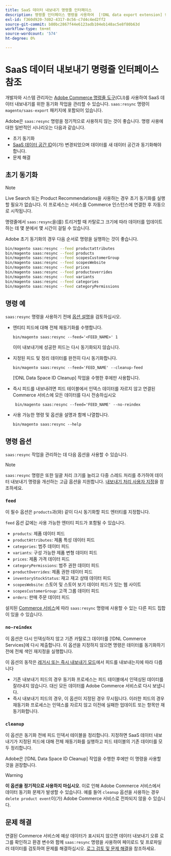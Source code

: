 ```yaml
---
title: SaaS 데이터 내보내기 명령줄 인터페이스
description: 명령줄 인터페이스 명령을 사용하여  [!DNL data export extension] for Adobe Commerce SaaS 서비스에 대한 피드 및 프로세스를 관리하는 방법을 알아봅니다.
exl-id: f360d920-7d02-4317-8c56-c7d4c4ed2ff2
source-git-commit: b80bc2867f44e6123adb104eb148ac5e8f80b63d
workflow-type: tm+mt
source-wordcount: '574'
ht-degree: 0%

---
```


# SaaS 데이터 내보내기 명령줄 인터페이스 참조

개발자와 시스템 관리자는 [Adobe Commerce 명령줄 도구](https://experienceleague.adobe.com/en/docs/commerce-operations/configuration-guide/cli/config-cli)(CLI)를 사용하여 SaaS 데이터 내보내기를 위한 동기화 작업을 관리할 수 있습니다. `saas:resync` 명령이 `magento/saas-export` 패키지에 포함되어 있습니다.

Adobe은 `saas:resync` 명령을 정기적으로 사용하지 않는 것이 좋습니다. 명령 사용에 대한 일반적인 시나리오는 다음과 같습니다.

- 초기 동기화
- [SaaS 데이터 공간 ID](https://experienceleague.adobe.com/en/docs/commerce-admin/config/services/saas)이(가) 변경되었으며 데이터를 새 데이터 공간과 동기화해야 합니다.
- 문제 해결

## 초기 동기화

>[!NOTE]
>Live Search 또는 Product Recommendations을 사용하는 경우 초기 동기화를 실행할 필요가 없습니다. 이 프로세스는 서비스를 Commerce 인스턴스에 연결한 후 자동으로 시작됩니다.

명령줄에서 `saas:resync`을(를) 트리거할 때 카탈로그 크기에 따라 데이터를 업데이트하는 데 몇 분에서 몇 시간이 걸릴 수 있습니다.

Adobe 초기 동기화의 경우 다음 순서로 명령을 실행하는 것이 좋습니다.

```bash
bin/magento saas:resync --feed productattributes
bin/magento saas:resync --feed products
bin/magento saas:resync --feed scopesCustomerGroup
bin/magento saas:resync --feed scopesWebsite
bin/magento saas:resync --feed prices
bin/magento saas:resync --feed productoverrides
bin/magento saas:resync --feed variants
bin/magento saas:resync --feed categories
bin/magento saas:resync --feed categoryPermissions
```

## 명령 예

`saas:resync` 명령을 사용하기 전에 [옵션 설명](#command-options)을 검토하십시오.

- 엔티티 피드에 대해 전체 재동기화를 수행합니다.

  ```
  bin/magento saas:resync --feed='<FEED_NAME>' 1
  ```

  이미 내보내기에 성공한 피드는 다시 동기화되지 않습니다.

- 지정된 피드 및 정리 데이터를 완전히 다시 동기화합니다.

  ```
  bin/magento saas:resync --feed='FEED_NAME' --cleanup-feed
  ```

  [!DNL Data Space ID Cleanup] 작업을 수행한 후에만 사용합니다.

- 즉시 피드를 내보내려면 피드 테이블에서 인덱스 데이터를 자르지 않고 연결된 Commerce 서비스에 모든 데이터를 다시 전송하십시오

  ```
   bin/magento saas:resync --feed='FEED_NAME' --no-reindex
  ```

- 사용 가능한 명령 및 옵션을 설명과 함께 나열합니다.

  ```
  bin/magento saas:resync --help
  ```

## 명령 옵션

`saas:resync` 작업을 관리하는 데 다음 옵션을 사용할 수 있습니다.

>[!NOTE]
>
>`saas:resync` 명령은 또한 일괄 처리 크기를 늘리고 다중 스레드 처리를 추가하여 데이터 내보내기 명령을 개선하는 고급 옵션을 지원합니다. [내보내기 처리 사용자 지정](customize-export-processing.md)을 참조하세요.

### `feed`

이 필수 옵션은 `products`과(와) 같이 다시 동기화할 피드 엔터티를 지정합니다.

`feed` 옵션 값에는 사용 가능한 엔터티 피드가 포함될 수 있습니다.

- `products`: 제품 데이터 피드
- `productAttributes`: 제품 특성 데이터 피드
- `categories`: 범주 데이터 피드
- `variants`: 구성 가능한 제품 변형 데이터 피드
- `prices`: 제품 가격 데이터 피드
- `categoryPermissions`: 범주 권한 데이터 피드
- `productOverrides`: 제품 권한 데이터 피드
- `inventoryStockStatus`: 재고 재고 상태 데이터 피드
- `scopesWebsite`: 스토어 및 스토어 보기 데이터 피드가 있는 웹 사이트
- `scopesCustomerGroup`: 고객 그룹 데이터 피드
- `orders`: 판매 주문 데이터 피드

설치된 [Commerce 서비스](../landing/saas.md)에 따라 `saas:resync` 명령에 사용할 수 있는 다른 피드 집합이 있을 수 있습니다.

### `no-reindex`

이 옵션은 다시 인덱싱하지 않고 기존 카탈로그 데이터를 [!DNL Commerce Services]에 다시 제출합니다. 이 옵션을 지정하지 않으면 명령은 데이터를 동기화하기 전에 전체 색인 재지정을 실행합니다.

이 옵션의 동작은 [레거시 또는 즉시 내보내기 모드](data-synchronization.md#synchronization-modes)에서 피드를 내보내는지에 따라 다릅니다

- 기존 내보내기 피드의 경우 동기화 프로세스는 피드 테이블에서 인덱싱된 데이터를 잘라내지 않습니다. 대신 모든 데이터를 Adobe Commerce 서비스로 다시 보냅니다.
- 즉시 내보내기 피드의 경우, 이 옵션이 지정된 경우 무시됩니다. 이러한 피드의 경우 재동기화 프로세스는 인덱스를 자르지 않고 이전에 실패한 업데이트 또는 항목만 재동기화합니다.

### `cleanup`

이 옵션은 동기화 전에 피드 인덱서 테이블을 정리합니다. 지정하면 SaaS 데이터 내보내기가 지정된 피드에 대해 전체 재동기화를 실행하고 피드 테이블의 기존 데이터를 모두 정리합니다.

Adobe은 [!DNL Data Space ID Cleanup] 작업을 수행한 후에만 이 명령을 사용할 것을 권장합니다.

>[!WARNING]
>
>**이 옵션을 정기적으로 사용하지 마십시오**. 이로 인해 Adobe Commerce 서비스에서 데이터 동기화 문제가 발생할 수 있습니다. 예를 들어 `cleanup` 옵션을 사용하는 경우 `delete product event`이(가) Adobe Commerce 서비스로 전파되지 않을 수 있습니다.

## 문제 해결

연결된 Commerce 서비스에 예상 데이터가 표시되지 않으면 데이터 내보내기 오류 로그를 확인하고 환경 변수와 함께 `saas:resync` 명령을 사용하여 페이로드 및 프로파일러 데이터를 검토하여 문제를 해결하십시오. [로그 검토 및 문제 해결](troubleshooting-logging.md)을 참조하세요.
